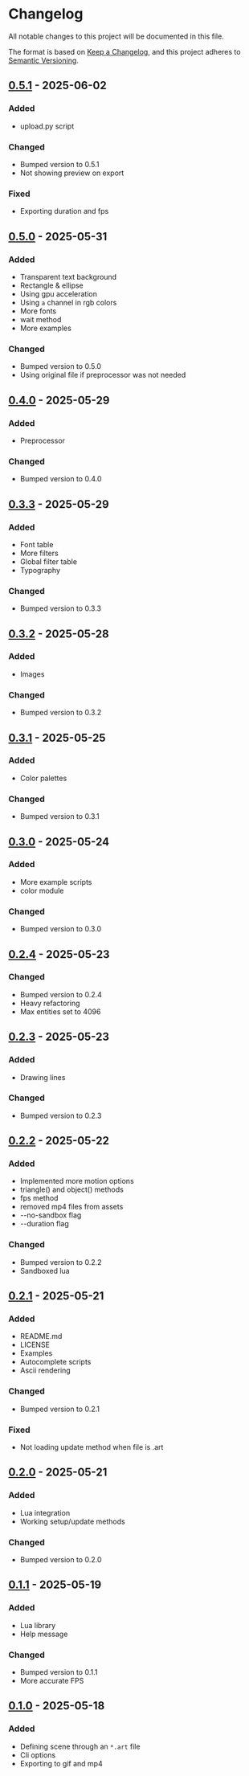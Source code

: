 # Changelog

All notable changes to this project will be documented in this file.

The format is based on [Keep a Changelog](https://keepachangelog.com/en/1.1.0/), and this project adheres to [Semantic Versioning](https://semver.org/spec/v2.0.0.html).


## [0.5.1] - 2025-06-02 

### Added

- upload.py script

### Changed

- Bumped version to 0.5.1
- Not showing preview on export

### Fixed

- Exporting duration and fps


## [0.5.0] - 2025-05-31 

### Added

- Transparent text background
- Rectangle & ellipse
- Using gpu acceleration
- Using `a` channel in rgb colors
- More fonts
- wait method
- More examples

### Changed

- Bumped version to 0.5.0
- Using original file if preprocessor was not needed


## [0.4.0] - 2025-05-29 

### Added

- Preprocessor

### Changed

- Bumped version to 0.4.0


## [0.3.3] - 2025-05-29 

### Added

- Font table
- More filters
- Global filter table
- Typography

### Changed

- Bumped version to 0.3.3


## [0.3.2] - 2025-05-28 

### Added

- Images

### Changed

- Bumped version to 0.3.2


## [0.3.1] - 2025-05-25 

### Added

- Color palettes

### Changed

- Bumped version to 0.3.1


## [0.3.0] - 2025-05-24 

### Added

- More example scripts
- color module

### Changed

- Bumped version to 0.3.0


## [0.2.4] - 2025-05-23 

### Changed

- Bumped version to 0.2.4
- Heavy refactoring
- Max entities set to 4096


## [0.2.3] - 2025-05-23 

### Added

- Drawing lines

### Changed

- Bumped version to 0.2.3


## [0.2.2] - 2025-05-22 

### Added

- Implemented more motion options
- triangle() and object() methods
- fps method
- removed mp4 files from assets
- --no-sandbox flag
- --duration flag

### Changed

- Bumped version to 0.2.2
- Sandboxed lua


## [0.2.1] - 2025-05-21 

### Added

- README.md
- LICENSE
- Examples
- Autocomplete scripts
- Ascii rendering

### Changed

- Bumped version to 0.2.1

### Fixed

- Not loading update method when file is .art


## [0.2.0] - 2025-05-21 

### Added

- Lua integration
- Working setup/update methods

### Changed

- Bumped version to 0.2.0


## [0.1.1] - 2025-05-19 

### Added

- Lua library
- Help message

### Changed

- Bumped version to 0.1.1
- More accurate FPS


## [0.1.0] - 2025-05-18 

### Added

- Defining scene through an `*.art` file
- Cli options
- Exporting to gif and mp4


[0.1.0]: https://github.com/KDesp73/artc/releases/tag/v0.1.0
[0.1.1]: https://github.com/KDesp73/artc/releases/tag/v0.1.1
[0.2.0]: https://github.com/KDesp73/artc/releases/tag/v0.2.0
[0.2.1]: https://github.com/KDesp73/artc/releases/tag/v0.2.1
[0.2.2]: https://github.com/KDesp73/artc/releases/tag/v0.2.2
[0.2.3]: https://github.com/KDesp73/artc/releases/tag/v0.2.3
[0.2.4]: https://github.com/KDesp73/artc/releases/tag/v0.2.4
[0.3.0]: https://github.com/KDesp73/artc/releases/tag/v0.3.0
[0.3.1]: https://github.com/KDesp73/artc/releases/tag/v0.3.1
[0.3.2]: https://github.com/KDesp73/artc/releases/tag/v0.3.2
[0.3.3]: https://github.com/KDesp73/artc/releases/tag/v0.3.3
[0.4.0]: https://github.com/KDesp73/artc/releases/tag/v0.4.0
[0.5.0]: https://github.com/KDesp73/artc/releases/tag/v0.5.0
[0.5.1]: https://github.com/KDesp73/artc/releases/tag/v0.5.1

